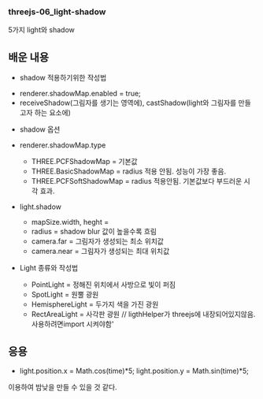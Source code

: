 ### threejs-06_light-shadow


5가지 light와 shadow

## 배운 내용
- shadow 적용하기위한 작성법 
 * renderer.shadowMap.enabled = true;
 * receiveShadow(그림자를 생기는 영역에), castShadow(light와 그림자를 만들고자 하는 요소에)
- shadow 옵션
 * renderer.shadowMap.type
    * THREE.PCFShadowMap = 기본값
    * THREE.BasicShadowMap = radius 적용 안됨. 성능이 가장 좋음.
    * THREE.PCFSoftShadowMap = radius 적용안됨. 기본값보다 부드러운 시각 효과.
 * light.shadow
    * mapSize.width, heght = 
    * radius = shadow blur 값이 높을수록 흐림
    * camera.far = 그림자가 생성되는 최소 위치값
    * camera.near = 그림자가 생성되는 최대 위치값

 * Light 종류와 작성법
    * PointLight        = 정해진 위치에서 사방으로 빛이 퍼짐
    * SpotLight         = 원뿔 광원
    * HemisphereLight   = 두가지 색을 가진 광원
    * RectAreaLight     = 사각판 광원  // ligthHelper가 threejs에 내장되어있지않음. 사용하려면import 시켜야함'
 
 ## 응용
 * light.position.x = Math.cos(time)*5;
   light.position.y = Math.sin(time)*5;
   
  이용하여 밤낮을 만들 수 있을 것 같다.
    
    
    
